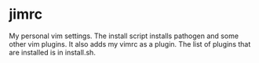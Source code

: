 jimrc
=====

My personal vim settings.
The install script installs pathogen and some other vim plugins. It also adds my vimrc as a plugin.
The list of plugins that are installed is in install.sh.
